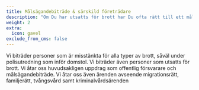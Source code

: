 ```yaml
---
title: Målsägandebiträde & särskild företrädare
description: "Om Du har utsatts för brott har Du ofta rätt till ett målsägandebiträde. Målsägandebiträdets roll är att ge stöd och råd till den brottsutsatte under polisens utredning och vid en eventuell rättegång. Om Du begär ett målsägandebiträde från Advokatfirman Evidentia får Du en engagerad, erfaren och kunnig jurist som för fram Dina intressen under rättsprocessen. Advokatfirman Evidentias advokater och jurister åtar sig även uppdrag som särskild företrädare för barn."
weight: 2
extra:
  icon: gavel
exclude_from_cms: false
---
```


Vi biträder personer som är misstänkta för alla typer av brott, såväl
under polisutredning som inför domstol. Vi biträder även personer som
utsatts för brott. Vi åtar oss huvudsakligen uppdrag som offentlig
försvarare och målsägandebiträde. Vi åtar oss även ärenden avseende
migrationsrätt, familjerätt, tvångsvård samt kriminalvårdsärenden
